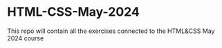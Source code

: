 # HTML-CSS-May-2024
This repo will contain all the exercises connected to the HTML&amp;CSS May 2024 course
